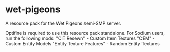 # wet-pigeons
A resource pack for the Wet Pigeons semi-SMP server.

Optifine is required to use this resource pack standalone.
For Sodium users, run the following mods:
"CIT Resewn" - Custom Item Textures
"CEM" - Custom Entity Models
"Entity Texture Features" - Random Entity Textures
